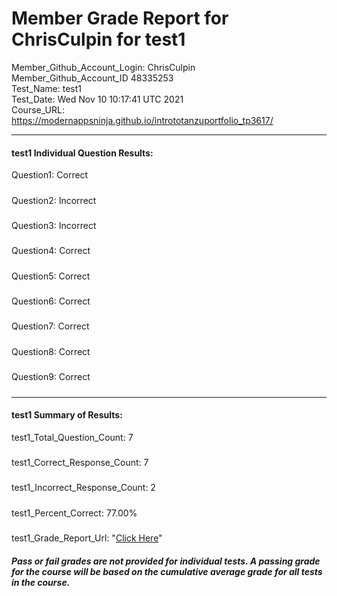 # Member Grade Report for ChrisCulpin for test1  
   
Member_Github_Account_Login: ChrisCulpin  
Member_Github_Account_ID 48335253  
Test_Name: test1  
Test_Date: Wed Nov 10 10:17:41 UTC 2021  
Course_URL: https://modernappsninja.github.io/intrototanzuportfolio_tp3617/  
   
---  
#### test1 Individual Question Results:  
Question1: Correct  
#####  
Question2: Incorrect  
#####  
Question3: Incorrect  
#####  
Question4: Correct  
#####  
Question5: Correct  
#####  
Question6: Correct  
#####  
Question7: Correct  
#####  
Question8: Correct  
#####  
Question9: Correct  
#####  
---  
#### test1 Summary of Results:  
test1_Total_Question_Count: 7  
#####  
test1_Correct_Response_Count: 7  
#####  
test1_Incorrect_Response_Count: 2  
#####  
test1_Percent_Correct: 77.00%  
#####  
test1_Grade_Report_Url: "[Click Here](https://github.com/modernappsninjas/ChrisCulpin/blob/main/static/userdata/courses/intrototanzuportfolio_tp3617/grade_report.pr54.test1.md)"
##### Pass or fail grades are not provided for individual tests. A passing grade for the course will be based on the cumulative average grade for all tests in the course.  

